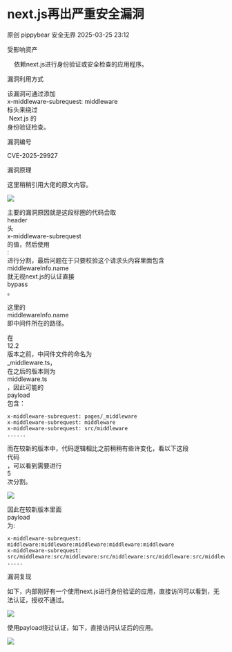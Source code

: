 #  next.js再出严重安全漏洞   
原创 pippybear  安全无界   2025-03-25 23:12  
  
受影响资产  
  
    依赖next.js进行身份验证或安全检查的应用程序。  
  
漏洞利用方式  
  
该漏洞可通过添加  
x-middleware-subrequest: middleware  
标头来绕过  
 Next.js 的  
身份验证检查。  
  
漏洞编号  
  
CVE-2025-29927  
  
漏洞原理  
  
这里稍稍引用大佬的原文内容。  
  
![](https://mmbiz.qpic.cn/sz_mmbiz_png/ib9b5DLqe7gQeIUpJ33ahELVn3EV5yrUXXR9XTX7VkWIWJQNDKmFGghd5DRibibYIIgGT5iao9RnbpZV4qGORqSQkg/640?wx_fmt=png&from=appmsg "")  
  
主要的漏洞原因就是这段标圈的代码会取  
header  
头  
x-middleware-subrequest  
的值，然后使用  
:  
进行分割，最后问题在于只要校验这个请求头内容里面包含  
middlewareInfo.name  
就无视next.js的认证直接  
bypass  
。  
  
这里的  
middlewareInfo.name  
即中间件所在的路径。  
  
在  
12.2  
版本之前，中间件文件的命名为  
_middleware.ts，  
在之后的版本则为  
middleware.ts  
，因此可能的  
payload  
包含：  
```
x-middleware-subrequest: pages/_middleware
x-middleware-subrequest: middleware
x-middleware-subrequest: src/middleware
......
```  
  
而在较新的版本中，代码逻辑相比之前稍稍有些许变化，看以下这段  
代码  
，可以看到需要进行  
5  
次分割。  
  
![](https://mmbiz.qpic.cn/sz_mmbiz_png/ib9b5DLqe7gQeIUpJ33ahELVn3EV5yrUXVgks0E1Jo8q1ZhRRWD0zVprS4veHKm8JC8ZwtJlGSOULbIs9okskzw/640?wx_fmt=png&from=appmsg "")  
  
因此在较新版本里面  
payload  
为:  
```
x-middleware-subrequest: middleware:middleware:middleware:middleware:middleware
x-middleware-subrequest: src/middleware:src/middleware:src/middleware:src/middleware:src/middleware
.....
```  
  
漏洞复现  
  
如下，内部刚好有一个使用next.js进行身份验证的应用，直接访问可以看到，无法认证，授权不通过。  
  
![](https://mmbiz.qpic.cn/sz_mmbiz_png/ib9b5DLqe7gQeIUpJ33ahELVn3EV5yrUXvsGZRp5icicGwS1Ff0FUNeT3bia6ic7UM5L4UTiazyiawbmDpoSwkfnP7spQ/640?wx_fmt=png&from=appmsg "")  
  
使用payload绕过认证，如下，直接访问认证后的应用。  
  
![](https://mmbiz.qpic.cn/sz_mmbiz_png/ib9b5DLqe7gQeIUpJ33ahELVn3EV5yrUXxBWFCYCqiaRFhDaDdiafT1ibStvGPDT3vfoualHia9n0laglMGVDkRnXRA/640?wx_fmt=png&from=appmsg "")  
  
  
  
  
  

